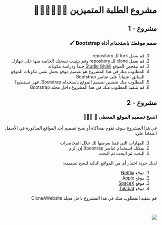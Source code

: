 <div dir="rtl">

# مشروع الطلبة المتميزين 🦸🏻‍♀️🦸🏻‍♂️

## مشروع - 1

### صمم موقعك باستخدام أداة Bootstrap 🖌

1. قم بعمل fork للـ repository
2. قم بعمل clone للـ repository وقم بتثبيت نسختك الخاصة منها على جهازك
3. قم بتفحص الموقع [Studio Ghibli](https://www.studioghibli.com.au/) جيداً ودراسة مكوناته
4. المطلوب منك في هذا المشروع هو تصميم موقع يحمل نفس مكونات الموقع السابق اعتماداً على عناصر Bootstrap
5. المطلوب منك تحسين تصميم الموقع باستخدام Bootstrap، فهل تستطيع؟
6. قم بتنفيذ المطلوب منك في هذا المشروع داخل مجلد Bootstrap

## مشروع - 2

### انسخ تصميم الموقع المعطى 🎨 👩🏻‍🎨

في هذا المشروع سوف تقوم بمحاكاة أو نسخ تصميم أحد المواقع المذكورة في الأسفل اعتماداً على:

1. المهارات التي قمنا بعرضها لك خلال المحاضرات
2. يمكنك استخدام عناصر Bootstrap إن ألزم
3. البحث ثم البحث ثم البحث

لديك حرية اختيار أي من المواقع التالية لنسخ تصميمه:

1. موقع [Netflix](https://www.netflix.com/browse)
2. موقع [Apple](https://www.apple.com/)
3. موقع [SpaceX](https://www.spacex.com/)
4. موقع [Talabat](https://www.talabat.com/kuwait/restaurants/39/salwa)

قم بتنفيذ المطلوب منك في هذا المشروع داخل مجلد CloneAWebsite

<br>

![](https://media.giphy.com/media/W5ZUxqXT1lmiysXsDE/giphy.gif)

</div>
